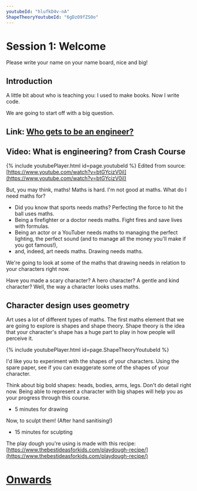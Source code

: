 ```yaml
---
youtubeId: "hlufkD4v-nA"
ShapeTheoryYoutubeId: "6gDzO9fZS0o"
---
```


# Session 1: Welcome

Please write your name on your name board, nice and big!

## Introduction

A little bit about who is teaching you: I used to make books. Now I write code.

We are going to start off with a big question.

## Link: [Who gets to be an engineer?](001a_who_gets_to_be_an_engineer)

## Video: What is engineering? from Crash Course

{% include youtubePlayer.html id=page.youtubeId %}
Edited from source: [https://www.youtube.com/watch?v=btGYcizV0iI](https://www.youtube.com/watch?v=btGYcizV0iI)

But, you may think, maths! Maths is hard. I'm not good at maths. What do I need maths for?

- Did you know that sports needs maths? Perfecting the force to hit the ball uses maths.
- Being a firefighter or a doctor needs maths. Fight fires and save lives with formulas.
- Being an actor or a YouTuber needs maths to managing the perfect lighting, the perfect sound (and to manage all the money you'll make if you got famous!),
- and, indeed, art needs maths. Drawing needs maths.

We're going to look at some of the maths that drawing needs in relation to your characters right now.

Have you made a scary character? A hero character? A gentle and kind character? Well, the way a character looks uses maths.

## Character design uses geometry

Art uses a lot of different types of maths.  The first maths element that we are going to explore is shapes and shape theory. Shape theory is the idea that your character's shape has a huge part to play in how people will perceive it.

{% include youtubePlayer.html id=page.ShapeTheoryYoutubeId %}

I'd like you to experiment with the shapes of your characters. Using the spare paper, see if you can exaggerate some of the shapes of your character.

Think about big bold shapes: heads, bodies, arms, legs. Don't do detail right now. Being able to represent a character with big shapes will help you as your progress through this course.

* 5 minutes for drawing

Now, to sculpt them! (After hand sanitising!)

* 15 minutes for sculpting

The play dough you're using is made with this recipe: [https://www.thebestideasforkids.com/playdough-recipe/](https://www.thebestideasforkids.com/playdough-recipe/)

# [Onwards](001c_3d_pens.md)
